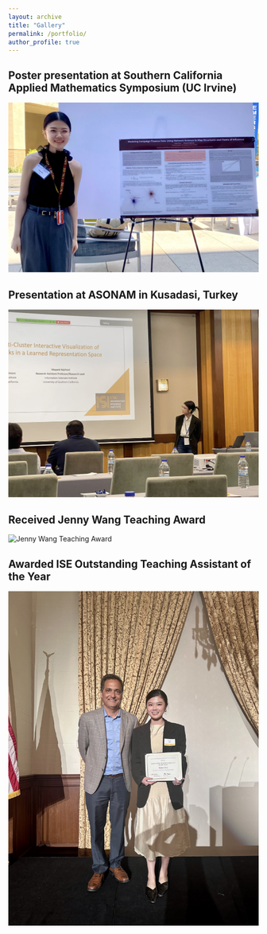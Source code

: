 ```yaml
---
layout: archive
title: "Gallery"
permalink: /portfolio/
author_profile: true
---
```


## Poster presentation at Southern California Applied Mathematics Symposium (UC Irvine)
![SOCAMS](../images/SOCAMS.jpg "SOCAMS")

## Presentation at ASONAM in Kusadasi, Turkey  
![Presentation at ASONAM](../images/ASONAM2023.JPG "Presentation at ASONAM 2023")

## Received Jenny Wang Teaching Award  
![Jenny Wang Teaching Award](../images/JennyWang.JPG "Jenny Wang Teaching Award")

## Awarded ISE Outstanding Teaching Assistant of the Year  
![ISETA](../images/ISETA.jpg "ISETA")
